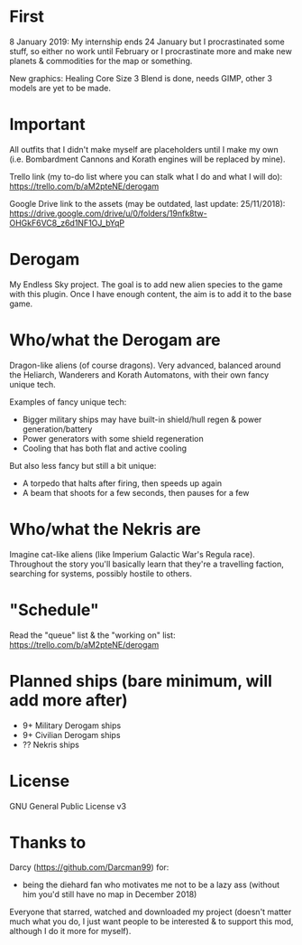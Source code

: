 # First
8 January 2019: My internship ends 24 January but I procrastinated some stuff, so either no work until February or I procrastinate more and make new planets & commodities for the map or something.

New graphics: Healing Core Size 3 Blend is done, needs GIMP, other 3 models are yet to be made.


# Important
All outfits that I didn't make myself are placeholders until I make my own (i.e. Bombardment Cannons and Korath engines will be replaced by mine).

Trello link (my to-do list where you can stalk what I do and what I will do): https://trello.com/b/aM2pteNE/derogam

Google Drive link to the assets (may be outdated, last update: 25/11/2018): https://drive.google.com/drive/u/0/folders/19nfk8tw-OHGkF6VC8_z6d1NF1OJ_bYqP


# Derogam
My Endless Sky project. The goal is to add new alien species to the game with this plugin. Once I have enough content, the aim is to add it to the base game.


# Who/what the Derogam are
Dragon-like aliens (of course dragons). Very advanced, balanced around the Heliarch, Wanderers and Korath Automatons, with their own fancy unique tech.

Examples of fancy unique tech:
- Bigger military ships may have built-in shield/hull regen & power generation/battery
- Power generators with some shield regeneration
- Cooling that has both flat and active cooling

But also less fancy but still a bit unique:
- A torpedo that halts after firing, then speeds up again
- A beam that shoots for a few seconds, then pauses for a few


# Who/what the Nekris are
Imagine cat-like aliens (like Imperium Galactic War's Regula race). Throughout the story you'll basically learn that they're a travelling faction, searching for systems, possibly hostile to others.


# "Schedule"
Read the "queue" list & the "working on" list: https://trello.com/b/aM2pteNE/derogam


# Planned ships (bare minimum, will add more after)
- 9+ Military Derogam ships
- 9+ Civilian Derogam ships
- ?? Nekris ships


# License
GNU General Public License v3


# Thanks to
Darcy (https://github.com/Darcman99) for:
- being the diehard fan who motivates me not to be a lazy ass (without him you'd still have no map in December 2018)


Everyone that starred, watched and downloaded my project (doesn't matter much what you do, I just want people to be interested & to support this mod, although I do it more for myself).

